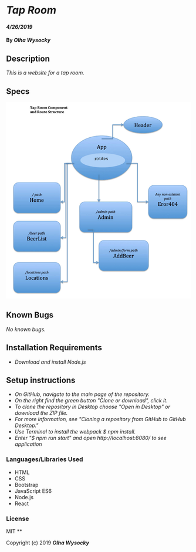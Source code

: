 # _Tap Room_

#### _4/26/2019_

#### By _**Olha Wysocky**_

## Description
_This is a website for a tap room._

## Specs

![Routes](./src/assets/images/routes.jpg?raw=true)

## Known Bugs
_No known bugs._

## Installation Requirements
* _Download and install Node.js_

## Setup instructions
* _On GitHub, navigate to the main page of the repository._
* _On the right find the green button "Clone or download", click it._
* _To clone the repository in Desktop choose "Open in Desktop" or download the ZIP file._
* _For more information, see "Cloning a repository from GitHub to GitHub Desktop."_
* _Use Terminal to install the webpack $ npm install._
* _Enter "$ npm run start" and open http://localhost:8080/ to see application_

### Languages/Libraries Used
* HTML
* CSS
* Bootstrap
* JavaScript ES6
* Node.js
* React

### License
MIT
**

Copyright (c) 2019 **_Olha Wysocky_**